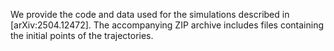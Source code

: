We provide the code and data used for the simulations described in [arXiv:2504.12472]. The accompanying ZIP archive includes files containing the initial points of the trajectories.
